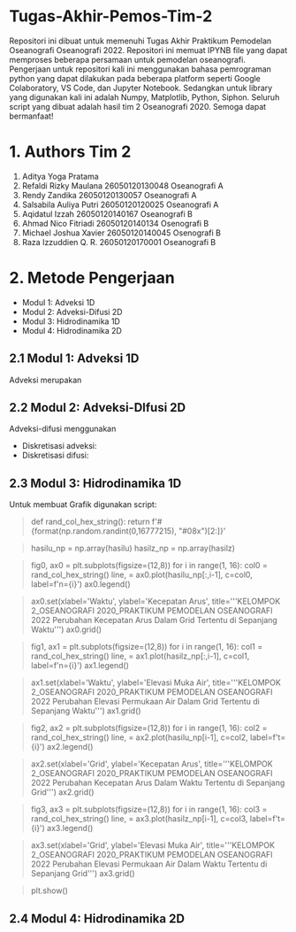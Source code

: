 # Tugas-Akhir-Pemos-Tim-2
Repositori ini dibuat untuk memenuhi Tugas Akhir Praktikum Pemodelan Oseanografi Oseanografi 2022. Repositori ini memuat IPYNB file yang dapat memproses beberapa persamaan untuk pemodelan oseanografi. Pengerjaan untuk repositori kali ini menggunakan bahasa pemrograman python yang dapat dilakukan pada beberapa platform seperti Google Colaboratory, VS Code, dan Jupyter Notebook. Sedangkan untuk library yang digunakan kali ini adalah Numpy, Matplotlib, Python, Siphon. Seluruh script yang dibuat adalah hasil tim 2 Oseanografi 2020. Semoga dapat bermanfaat!

# 1. Authors Tim 2
1. Aditya Yoga Pratama
2. Refaldi Rizky Maulana 26050120130048 Oseanografi A
3. Rendy Zandika 26050120130057 Oseanografi A
4. Salsabila Auliya Putri 26050120120025 Oseanografi A
5. Aqidatul Izzah 26050120140167 Oseanografi B 
6. Ahmad Nico Fitriadi 26050120140134 Osenografi B 
7. Michael Joshua Xavier 26050120140045 Osenografi B
8. Raza Izzuddien Q. R. 26050120170001 Oseanografi B

# 2. Metode Pengerjaan
- Modul 1: Adveksi 1D
- Modul 2: Adveksi-Difusi 2D
- Modul 3: Hidrodinamika 1D
- Modul 4: Hidrodinamika 2D

## 2.1 Modul 1: Adveksi 1D
Adveksi merupakan 

## 2.2 Modul 2: Adveksi-DIfusi 2D
Adveksi-difusi menggunakan 

- Diskretisasi adveksi:
- Diskretisasi difusi:

## 2.3 Modul 3: Hidrodinamika 1D

Untuk membuat Grafik digunakan script:
> def rand_col_hex_string():
>    return f'#{format(np.random.randint(0,16777215), "#08x")[2:]}'

> hasilu_np = np.array(hasilu)
> hasilz_np = np.array(hasilz)

> fig0, ax0 = plt.subplots(figsize=(12,8))
> for i in range(1, 16):
>    col0 = rand_col_hex_string()
>    line, = ax0.plot(hasilu_np[:,i-1], c=col0, label=f'n={i}')
>    ax0.legend()
    
>    ax0.set(xlabel='Waktu', ylabel='Kecepatan Arus',
>           title='''KELOMPOK 2_OSEANOGRAFI 2020_PRAKTIKUM PEMODELAN OSEANOGRAFI 2022
>           Perubahan Kecepatan Arus Dalam Grid Tertentu di Sepanjang Waktu''')
>    ax0.grid()
    
> fig1, ax1 = plt.subplots(figsize=(12,8))
> for i in range(1, 16):
>    col1 = rand_col_hex_string()
>    line, = ax1.plot(hasilz_np[:,i-1], c=col1, label=f'n={i}')
>    ax1.legend()
    
>    ax1.set(xlabel='Waktu', ylabel='Elevasi Muka Air',
>           title='''KELOMPOK 2_OSEANOGRAFI 2020_PRAKTIKUM PEMODELAN OSEANOGRAFI 2022
>           Perubahan Elevasi Permukaan Air Dalam Grid Tertentu di Sepanjang Waktu''')
>    ax1.grid()
    
> fig2, ax2 = plt.subplots(figsize=(12,8))
> for i in range(1, 16):
>    col2 = rand_col_hex_string()
>    line, = ax2.plot(hasilu_np[i-1], c=col2, label=f't={i}')
>    ax2.legend()
    
>    ax2.set(xlabel='Grid', ylabel='Kecepatan Arus',
>           title='''KELOMPOK 2_OSEANOGRAFI 2020_PRAKTIKUM PEMODELAN OSEANOGRAFI 2022
>           Perubahan Kecepatan Arus Dalam Waktu Tertentu di Sepanjang Grid''')
>    ax2.grid()
    
> fig3, ax3 = plt.subplots(figsize=(12,8))
> for i in range(1, 16):
>    col3 = rand_col_hex_string()
>    line, = ax3.plot(hasilz_np[i-1], c=col3, label=f't={i}')
>    ax3.legend()
    
>    ax3.set(xlabel='Grid', ylabel='Elevasi Muka Air',
>           title='''KELOMPOK 2_OSEANOGRAFI 2020_PRAKTIKUM PEMODELAN OSEANOGRAFI 2022
>           Perubahan Elevasi Permukaan Air Dalam Waktu Tertentu di Sepanjang Grid''')
>    ax3.grid()
    
> plt.show()

## 2.4 Modul 4: Hidrodinamika 2D
